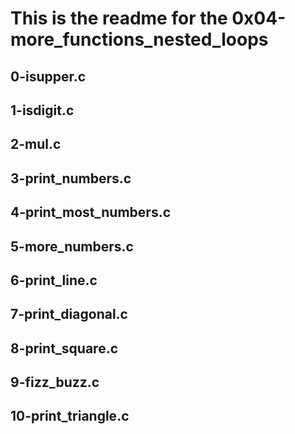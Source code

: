 
<H1>This is the readme for the 0x04-more_functions_nested_loops
<H2> 0-isupper.c
<H2> 1-isdigit.c
<H2> 2-mul.c
<H2> 3-print_numbers.c
<H2> 4-print_most_numbers.c
<H2> 5-more_numbers.c
<H2> 6-print_line.c
<H2> 7-print_diagonal.c
<H2> 8-print_square.c
<H2> 9-fizz_buzz.c
<H2> 10-print_triangle.c
